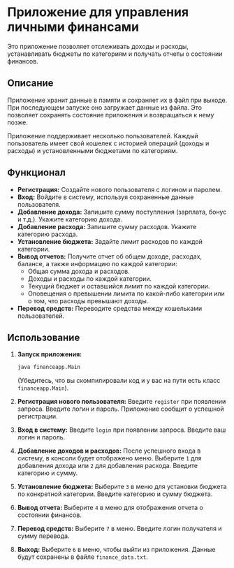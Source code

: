 # Приложение для управления личными финансами

Это приложение позволяет отслеживать доходы и расходы, устанавливать бюджеты по категориям и получать отчеты о состоянии финансов.

## Описание

Приложение хранит данные в памяти и сохраняет их в файл при выходе.  При последующем запуске оно загружает данные из файла. Это позволяет сохранять состояние приложения и возвращаться к нему позже.

Приложение поддерживает несколько пользователей.  Каждый пользователь имеет свой кошелек с историей операций (доходы и расходы) и установленными бюджетами по категориям.

## Функционал

* **Регистрация:** Создайте нового пользователя с логином и паролем.
* **Вход:** Войдите в систему, используя сохраненные данные пользователя.
* **Добавление дохода:** Запишите сумму поступления (зарплата, бонус и т.д.). Укажите категорию дохода.
* **Добавление расхода:** Запишите сумму расходов. Укажите категорию расхода.
* **Установление бюджета:** Задайте лимит расходов по каждой категории.
* **Вывод отчетов:** Получите отчет об общем доходе, расходах, балансе, а также информацию по каждой категории:
    * Общая сумма дохода и расходов.
    * Доходы и расходы по каждой категории.
    * Текущий бюджет и оставшийся лимит по каждой категории.
    * Оповещения о превышении лимита по какой-либо категории или о том, что расходы превышают доходы.
* **Перевод средств:**  Переводите средства между кошельками пользователей.

## Использование

1.  **Запуск приложения:**
    ```bash
    java financeapp.Main
    ```
    (Убедитесь, что вы скомпилировали код и у вас на пути есть класс `financeapp.Main`).

2.  **Регистрация нового пользователя:**
    Введите `register` при появлении запроса. Введите логин и пароль.  Приложение сообщит о успешной регистрации.

3.  **Вход в систему:**
    Введите `login` при появлении запроса. Введите ваш логин и пароль.

4.  **Добавление доходов и расходов:**
    После успешного входа в систему, в консоли будет отображено меню.  Выберите `1` для добавления дохода или `2` для добавления расхода.  Введите категорию и сумму.

5.  **Установление бюджета:**
    Выберите `3` в меню для установки бюджета по конкретной категории. Введите категорию и сумму бюджета.

6.  **Вывод отчета:**
    Выберите `4` в меню для отображения отчета о состоянии финансов.

7.  **Перевод средств:**
    Выберите `7` в меню. Введите логин получателя и сумму перевода.

8.  **Выход:**
    Выберите `6` в меню, чтобы выйти из приложения. Данные будут сохранены в файле `finance_data.txt`.
